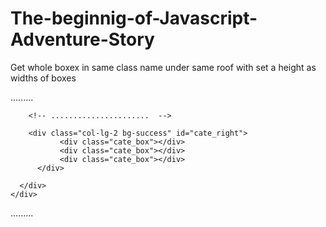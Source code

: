 # The-beginnig-of-Javascript-Adventure-Story
Get whole boxex in same class name under same roof with set a height as widths of boxes

<html>
.........
  <body>
    <div class="container-fluid">
      <div class="row">
         <div class="col-lg-2 bg-success" id="cate_left">
		       <div class="cate_box"></div>
		       <div class="cate_box"></div>
		       <div class="cate_box"></div>
	      </div>
        
        <!-- ......................  -->
        
        <div class="col-lg-2 bg-success" id="cate_right">
		       <div class="cate_box"></div>
		       <div class="cate_box"></div>
		       <div class="cate_box"></div>
	      </div>
        
      </div>
    </div>
  </body>  
.........
  
  <script type="text/javascript">
    
     var cate_box = document.querySelectorAll(".cate_box"); //get each div which called  "cate_box" as class name
   
     for(var i=0;i<cate_box.length;i++){
	      cate_box[i].style.height = cate_box[0].offsetWidth+"px"; 
     }
                                         
     //get number of div called "cate_box" : cate_box.length
     //get width of once div called "cate_box" : cate_box[0].offsetWidth+"px";
     //set height to any div called "cate_box" : cate_box[0].style.height = "200px(randomly)";                                      
  </script>
  
</html>
